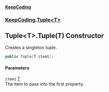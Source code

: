 #### [KeepCoding](index.md 'index')
### [KeepCoding](KeepCoding.md 'KeepCoding').[Tuple&lt;T&gt;](Tuple_T_.md 'KeepCoding.Tuple&lt;T&gt;')
## Tuple&lt;T&gt;.Tuple(T) Constructor
Creates a singleton tuple.  
```csharp
public Tuple(T item1);
```
#### Parameters
<a name='KeepCoding_Tuple_T__Tuple(T)_item1'></a>
`item1` [T](Tuple_T_.md#KeepCoding_Tuple_T__T 'KeepCoding.Tuple&lt;T&gt;.T')  
The item to pass into the first property.
  
